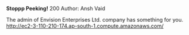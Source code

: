 **Stoppp Peeking!**
200
Author: Ansh Vaid

The admin of Envision Enterprises Ltd. company has something for you.
http://ec2-3-110-210-174.ap-south-1.compute.amazonaws.com/